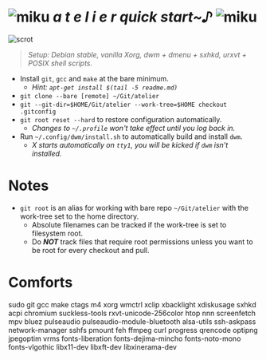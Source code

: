 [scrot]: https://i.imgur.com/VkmRvWr.png
[miku]: https://i.imgur.com/Nr7HV9a.png
# ![miku] _a t e l i e r quick start~♪_ ![miku]
![scrot]
> _Setup: Debian stable, vanilla Xorg, dwm + dmenu + sxhkd, urxvt + POSIX shell scripts._

* Install `git`, `gcc` and `make` at the bare minimum.
	* _Hint: `apt-get install $(tail -5 readme.md)`_
* `git clone --bare [remote] ~/Git/atelier`
* `git --git-dir=$HOME/Git/atelier --work-tree=$HOME checkout .gitconfig`
* `git root reset --hard` to restore configuration automatically.
	* _Changes to `~/.profile` won't take effect until you log back in._
* Run `~/.config/dwm/install.sh` to automatically build and install `dwm`.
	* _X starts automatically on `tty1`, you will be kicked if `dwm` isn't installed._

# Notes
* `git root` is an alias for working with bare repo `~/Git/atelier` with the work-tree set to the home directory.
	* Absolute filenames can be tracked if the work-tree is set to filesystem root.
	* Do _**NOT**_ track files that require root permissions unless you want to be root for every checkout and pull.

# Comforts
sudo git gcc make ctags m4 xorg wmctrl xclip xbacklight xdiskusage sxhkd acpi chromium suckless-tools
rxvt-unicode-256color htop nnn screenfetch mpv bluez pulseaudio pulseaudio-module-bluetooth alsa-utils
ssh-askpass network-manager sshfs pmount feh ffmpeg curl progress qrencode optipng jpegoptim vrms
fonts-liberation fonts-dejima-mincho fonts-noto-mono fonts-vlgothic
libx11-dev libxft-dev libxinerama-dev
